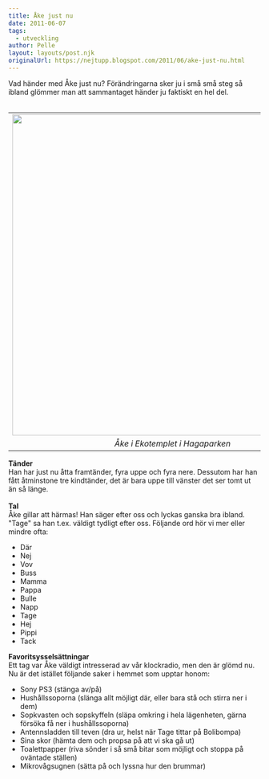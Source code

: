 ```yaml
---
title: Åke just nu
date: 2011-06-07
tags: 
  - utveckling	
author: Pelle
layout: layouts/post.njk
originalUrl: https://nejtupp.blogspot.com/2011/06/ake-just-nu.html
---
```


Vad händer med Åke just nu? Förändringarna sker ju i små små steg så ibland glömmer man att sammantaget händer ju faktiskt en hel del.<br><br><table align="center" cellpadding="0" cellspacing="0" class="tr-caption-container" style="margin-left: auto; margin-right: auto; text-align: center;"><tbody>
 <tr><td style="text-align: center;"><img src="../../../../img/I+Hagaparken-_MG_9664.jpg" width="640"></td></tr>
 <tr><td class="tr-caption" style="text-align: center;"><i>Åke i Ekotemplet i Hagaparken</i></td></tr>
 </tbody></table><b>Tänder</b><br>Han har just nu åtta framtänder, fyra uppe och fyra nere. Dessutom har han fått åtminstone tre kindtänder, det är bara uppe till vänster det ser tomt ut än så länge.<br><br><b>Tal</b><br>Åke gillar att härmas! Han säger efter oss och lyckas ganska bra ibland. "Tage" sa han t.ex. väldigt tydligt efter oss. Följande ord hör vi mer eller mindre ofta:<br><ul><li>Där</li>
 <li>Nej</li>
 <li>Vov</li>
 <li>Buss</li>
 <li>Mamma</li>
 <li>Pappa</li>
 <li>Bulle</li>
 <li>Napp</li>
 <li>Tage</li>
 <li>Hej</li>
 <li>Pippi</li>
 <li>Tack</li>
 </ul><b>Favoritsysselsättningar</b><br>Ett tag var Åke väldigt intresserad av vår klockradio, men den är glömd nu. Nu är det istället följande saker i hemmet som upptar honom:<br><ul><li>Sony PS3 (stänga av/på)</li>
 <li>Hushållssoporna (slänga allt möjligt där, eller bara stå och stirra ner i dem)</li>
 <li>Sopkvasten och sopskyffeln (släpa omkring i hela lägenheten, gärna försöka få ner i hushållssoporna)</li>
 <li>Antennsladden till teven (dra ur, helst när Tage tittar på Bolibompa)</li>
 <li>Sina skor (hämta dem och propsa på att vi ska gå ut)</li>
 <li>Toalettpapper (riva sönder i så små bitar som möjligt och stoppa på oväntade ställen)</li>
 <li>Mikrovågsugnen (sätta på och lyssna hur den brummar) </li>
 </ul>
<!-- no comments on this post -->